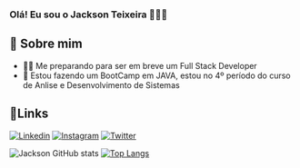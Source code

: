 ### Olá! Eu sou o Jackson Teixeira 🙋🏾‍♂️

## 🚀 Sobre mim

- 👨‍💻 Me preparando para ser em breve um Full Stack Developer 
- 🌱 Estou fazendo um BootCamp em JAVA, estou no 4º período do curso de Anlise e Desenvolvimento de Sistemas 

## 🔗Links
[![Linkedin](	https://img.shields.io/badge/LinkedIn-0077B5?style=for-the-badge&logo=linkedin&logoColor=white)](https://www.linkedin.com/in/jackson-teixeira-b47377101/)  [![Instagram](https://img.shields.io/badge/Instagram-E4405F?style=for-the-badge&logo=instagram&logoColor=white)](https://www.instagram.com/jacksonteixeira0/)  [![Twitter](https://img.shields.io/badge/Twitter-1DA1F2?style=for-the-badge&logo=twitter&logoColor=white)](https://twitter.com/JackzSantos)

![Jackson GitHub stats](https://github-readme-stats.vercel.app/api?username=Jackson-Teixeira&show_icons=true&theme=dark) 
[![Top Langs](https://github-readme-stats.vercel.app/api/top-langs/?username=Jackson-Teixeira&layout=compact)](https://github.com/Jackson-Teixeira/github-readme-stats)

